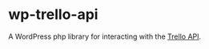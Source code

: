 # wp-trello-api
A WordPress php library for interacting with the [Trello API](https://developers.trello.com/advanced-reference).
